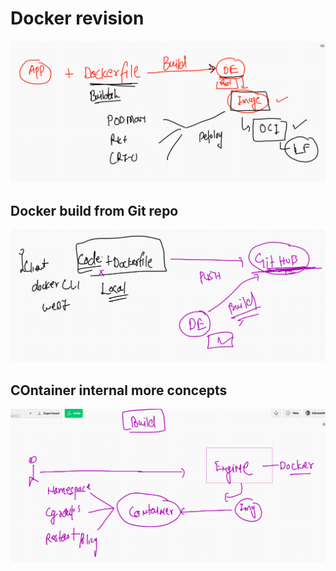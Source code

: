 # Docker revision 

<img src="oci.png">

## Docker build from Git repo 

<img src="gitrepo.png">

## COntainer internal more concepts 

<img src="cont_internal.png">

